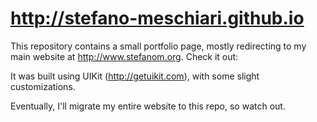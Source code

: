 # http://stefano-meschiari.github.io

This repository contains a small portfolio page, mostly redirecting to my main website at http://www.stefanom.org. Check it out:

It was built using UIKit (http://getuikit.com), with some slight customizations.

Eventually, I'll migrate my entire website to this repo, so watch out.
